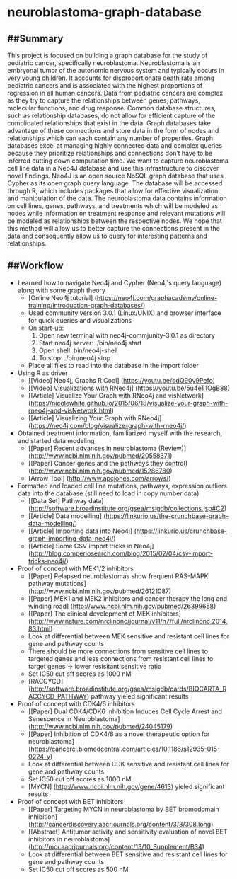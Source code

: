# neuroblastoma-graph-database

##Summary
---
This project is focused on building a graph database for the study of pediatric cancer, specifically neuroblastoma. Neuroblastoma is an embryonal tumor of the autonomic nervous system and typically occurs in very young children. It accounts for disproportionate death rate among pediatric cancers and is associated with the highest proportions of regression in all human cancers. Data from pediatric cancers are complex as they try to capture the relationships between genes, pathways, molecular functions, and drug response. Common database structures, such as relationship databases, do not allow for efficient capture of the complicated relationships that exist in the data. Graph databases take advantage of these connections and store data in the form of nodes and relationships which can each contain any number of properties. Graph databases excel at managing highly connected data and complex queries because they prioritize relationships and connections don’t have to be inferred cutting down computation time. We want to capture neuroblastoma cell line data in a Neo4J database and use this infrastructure to discover novel findings. Neo4J is an open source NoSQL graph database that uses Cypher as its open graph query language. The database will be accessed through R, which includes packages that allow for effective visualization and manipulation of the data. The neuroblastoma data contains information on cell lines, genes, pathways, and treatments which will be modeled as nodes while information on treatment response and relevant mutations will be modeled as relationships between the respective nodes. We hope that this method will allow us to better capture the connections present in the data and consequently allow us to query for interesting patterns and relationships.

##Workflow
---
- Learned how to navigate Neo4j and Cypher (Neo4j's query language) along with some graph theory
  - [Online Neo4j tutorial] (https://neo4j.com/graphacademy/online-training/introduction-graph-databases/)
  - Used community version 3.0.1 (Linux/UNIX) and browser interface for quick queries and visualizations
  - On start-up:
    1. Open new terminal with neo4j-commjunity-3.0.1 as directory
    2. Start neo4j server: ./bin/neo4j start
    3. Open shell: bin/neo4j-shell
    4. To stop: ./bin/neo4j stop
  - Place all files to read into the database in the import folder
- Using R as driver
  - [[Video] Neo4j, Graphs R Cool] (https://youtu.be/bdQ90y9Pefo)
  - [[Video] Visualizations with RNeo4j] (https://youtu.be/5u4eT1OgB88)
  - [[Article] Visualize Your Graph with RNeo4j and visNetwork] (https://nicolewhite.github.io/2015/06/18/visualize-your-graph-with-rneo4j-and-visNetwork.html)
  - [[Article] Visualizing Your Graph with RNeo4j] (https://neo4j.com/blog/visualize-graph-with-rneo4j/)
- Obtained treatment information, familiarized myself with the research, and started data modeling
  - [[Paper] Recent advances in neuroblastoma (Review)] (http://www.ncbi.nlm.nih.gov/pubmed/20558371)
  - [[Paper] Cancer genes and the pathways they control] (http://www.ncbi.nlm.nih.gov/pubmed/15286780)
  - [Arrow Tool] (http://www.apcjones.com/arrows/)
- Formatted and loaded cell line mutations, pathways, expression outliers data into the database (still need to load in copy number data)
  - [[Data Set] Pathway data] (http://software.broadinstitute.org/gsea/msigdb/collections.jsp#C2)
  - [[Article] Data modelling] (https://linkurio.us/the-crunchbase-graph-data-modelling/)
  - [[Article] Importing data into Neo4j] (https://linkurio.us/crunchbase-graph-importing-data-neo4j/)
  - [[Article] Some CSV import tricks in Neo4j] (http://blog.comperiosearch.com/blog/2015/02/04/csv-import-tricks-neo4j/)
- Proof of concept with MEK1/2 inhibitors 
  - [[Paper] Relapsed neuroblastomas show frequent RAS-MAPK pathway mutations] (http://www.ncbi.nlm.nih.gov/pubmed/26121087)
  - [[Paper] MEK1 and MEK2 inhibitors and cancer therapy the long and winding road] (http://www.ncbi.nlm.nih.gov/pubmed/26399658)
  - [[Paper] The clinical development of MEK inhibitors] (http://www.nature.com/nrclinonc/journal/v11/n7/full/nrclinonc.2014.83.html)
  - Look at differential between MEK sensitive and resistant cell lines for gene and pathway counts
  - There should be more connections from sensitive cell lines to targeted genes and less connections from resistant cell lines to target genes -> lower resisitant:sensitive ratio
  - Set IC50 cut off scores as 1000 nM
  - [RACCYCD] (http://software.broadinstitute.org/gsea/msigdb/cards/BIOCARTA_RACCYCD_PATHWAY) pathway yieled significant results
- Proof of concept with CDK4/6 inhibitors
  - [[Paper] Dual CDK4/CDK6 Inhibition Induces Cell Cycle Arrest and Senescence in Neuroblastoma] (http://www.ncbi.nlm.nih.gov/pubmed/24045179)
  - [[Paper] Inhibition of CDK4/6 as a novel therapeutic option for neuroblastoma] (https://cancerci.biomedcentral.com/articles/10.1186/s12935-015-0224-y)
  - Look at differential between CDK sensitive and resistant cell lines for gene and pathway counts
  - Set IC50 cut off scores as 1000 nM
  - [MYCN] (http://www.ncbi.nlm.nih.gov/gene/4613) yieled significant results
- Proof of concept with BET inhibitors
  - [[Paper] Targeting MYCN in neuroblastoma by BET bromodomain inhibition] (http://cancerdiscovery.aacrjournals.org/content/3/3/308.long)
  - [[Abstract] Antitumor activity and sensitivity evaluation of novel BET inhibitors in neuroblastoma] (http://mcr.aacrjournals.org/content/13/10_Supplement/B34)
  - Look at differential between BET sensitive and resistant cell lines for gene and pathway counts
  - Set IC50 cut off scores as 500 nM
